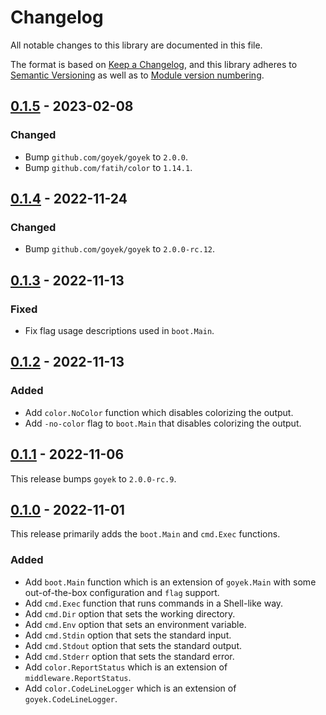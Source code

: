 # Changelog

All notable changes to this library are documented in this file.

The format is based on [Keep a Changelog](https://keepachangelog.com/en/1.0.0/),
and this library adheres to [Semantic Versioning](https://semver.org/spec/v2.0.0.html)
as well as to [Module version numbering](https://go.dev/doc/modules/version-numbers).

## [0.1.5](https://github.com/goyek/x/releases/tag/v0.1.5) - 2023-02-08

### Changed

- Bump `github.com/goyek/goyek` to `2.0.0`.
- Bump `github.com/fatih/color` to `1.14.1`.

## [0.1.4](https://github.com/goyek/x/releases/tag/v0.1.4) - 2022-11-24

### Changed

- Bump `github.com/goyek/goyek` to `2.0.0-rc.12`.

## [0.1.3](https://github.com/goyek/goyek/releases/tag/v0.1.3) - 2022-11-13

### Fixed

- Fix flag usage descriptions used in `boot.Main`.

## [0.1.2](https://github.com/goyek/x/releases/tag/v0.1.2) - 2022-11-13

### Added

- Add `color.NoColor` function which disables colorizing the output.
- Add `-no-color` flag to `boot.Main` that disables colorizing the output.

## [0.1.1](https://github.com/goyek/x/releases/tag/v0.1.1) - 2022-11-06

This release bumps `goyek` to `2.0.0-rc.9`.

## [0.1.0](https://github.com/goyek/x/releases/tag/v0.1.0) - 2022-11-01

This release primarily adds the `boot.Main` and `cmd.Exec` functions.

### Added

- Add `boot.Main` function which is an extension of `goyek.Main` with some
  out-of-the-box configuration and `flag` support.
- Add `cmd.Exec` function that runs commands in a Shell-like way.
- Add `cmd.Dir` option that sets the working directory.
- Add `cmd.Env` option that sets an environment variable.
- Add `cmd.Stdin` option that sets the standard input.
- Add `cmd.Stdout` option that sets the standard output.
- Add `cmd.Stderr` option that sets the standard error.
- Add `color.ReportStatus` which is an extension of `middleware.ReportStatus`.
- Add `color.CodeLineLogger` which is an extension of `goyek.CodeLineLogger`.

<!-- markdownlint-configure-file
{
  "MD024": {
    "siblings_only": true
  }
}
-->
